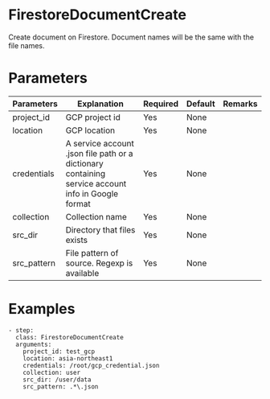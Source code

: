 # FirestoreDocumentCreate
Create document on Firestore.
Document names will be the same with the file names.

# Parameters
|Parameters|Explanation|Required|Default|Remarks|
|----------|-----------|--------|-------|-------|
|project_id|GCP project id|Yes|None||
|location|GCP location|Yes|None||
|credentials|A service account .json file path or a dictionary containing service account info in Google format|Yes|None||
|collection|Collection name|Yes|None||
|src_dir|Directory that files exists|Yes|None||
|src_pattern|File pattern of source. Regexp is available|Yes|None||

# Examples
```
- step:
  class: FirestoreDocumentCreate
  arguments:
    project_id: test_gcp
    location: asia-northeast1
    credentials: /root/gcp_credential.json
    collection: user
    src_dir: /user/data
    src_pattern: .*\.json
```
